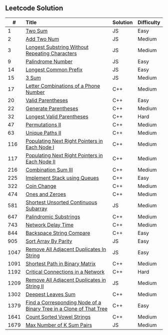 ## Leetcode Solution

| #    | Title                                                                                                                                                                   | Solution | Difficulty |
| ---- | :---------------------------------------------------------------------------------------------------------------------------------------------------------------------- | :------- | :--------- |
| 1    | [Two Sum](https://leetcode.com/problems/two-sum/)                                                                                                                       | JS       | Easy       |
| 2    | [Add Two Num](https://leetcode.com/problems/add-two-numbers/)                                                                                                           | JS       | Medium     |
| 3    | [Longest Substring Without Repeating Characters](https://leetcode.com/problems/longest-substring-without-repeating-characters/)                                         | JS       | Medium     |
| 9    | [Palindrome Number](https://leetcode.com/problems/palindrome-number/)                                                                                                   | JS       | Easy       |
| 14   | [Longest Common Prefix](https://leetcode.com/problems/longest-common-prefix/)                                                                                           | JS       | Easy       |
| 15   | [3 Sum](https://leetcode.com/problems/3sum/)                                                                                                                            | JS       | Medium     |
| 17   | [Letter Combinations of a Phone Number](https://leetcode.com/problems/letter-combinations-of-a-phone-number/)                                                           | C++      | Medium     |
| 20   | [Valid Parentheses](https://leetcode.com/problems/valid-parentheses/)                                                                                                   | C++      | Easy       |
| 22   | [Generate Parentheses](https://leetcode.com/problems/generate-parentheses/)                                                                                             | C++      | Medium     |
| 32   | [Longest Valid Parentheses](https://leetcode.com/problems/longest-valid-parentheses/)                                                                                   | C++      | Hard       |
| 47   | [Permutations II](https://leetcode.com/problems/permutations-ii/)                                                                                                       | C++      | Medium     |
| 63   | [Unique Paths II](https://leetcode.com/problems/unique-paths-ii/)                                                                                                       | C++      | Medium     |
| 116  | [Populating Next Right Pointers in Each Node I](https://leetcode.com/problems/populating-next-right-pointers-in-each-node/)                                             | C++      | Medium     |
| 117  | [Populating Next Right Pointers in Each Node II](https://leetcode.com/problems/populating-next-right-pointers-in-each-node-ii/)                                         | C++      | Medium     |
| 216  | [Combination Sum III](https://leetcode.com/problems/combination-sum-iii/)                                                                                               | C++      | Medium     |
| 225  | [Implement Stack using Queues](https://leetcode.com/problems/implement-stack-using-queues/)                                                                             | C++      | Easy       |
| 322  | [Coin Change](https://leetcode.com/problems/coin-change/)                                                                                                               | C++      | Medium     |
| 474  | [Ones and Zeroes](https://leetcode.com/problems/ones-and-zeroes/)                                                                                                       | C++      | Medium     |
| 581  | [Shortest Unsorted Continuous Subarray](https://leetcode.com/problems/shortest-unsorted-continuous-subarray/)                                                           | JS       | Medium     |
| 647  | [Palindromic Substrings](https://leetcode.com/problems/palindromic-substrings/)                                                                                         | C++      | Medium     |
| 743  | [Network Delay Time](https://leetcode.com/problems/network-delay-time/)                                                                                                 | C++      | Medium     |
| 844  | [Backspace String Compare](https://leetcode.com/problems/backspace-string-compare/)                                                                                     | C++      | Easy       |
| 905  | [Sort Array By Parity](https://leetcode.com/problems/sort-array-by-parity/)                                                                                             | JS       | Easy       |
| 1047 | [Remove All Adjacent Duplicates In String](https://leetcode.com/problems/remove-all-adjacent-duplicates-in-string/)                                                     | JS       | Easy       |
| 1091 | [Shortest Path in Binary Matrix](https://leetcode.com/problems/shortest-path-in-binary-matrix/)                                                                         | C++      | Medium     |
| 1192 | [Critical Connections in a Network](https://leetcode.com/problems/critical-connections-in-a-network/)                                                                   | C++      | Hard       |
| 1209 | [Remove All Adjacent Duplicates in String II](https://leetcode.com/problems/remove-all-adjacent-duplicates-in-string-ii/)                                               | JS       | Medium     |
| 1302 | [Deepest Leaves Sum](https://leetcode.com/problems/deepest-leaves-sum/)                                                                                                 | C++      | Medium     |
| 1379 | [Find a Corresponding Node of a Binary Tree in a Clone of That Tree](https://leetcode.com/problems/find-a-corresponding-node-of-a-binary-tree-in-a-clone-of-that-tree/) | C++      | Easy       |
| 1641 | [Count Sorted Vowel Strings](https://leetcode.com/problems/count-sorted-vowel-strings/)                                                                                 | C++      | Medium     |
| 1679 | [Max Number of K Sum Pairs](https://leetcode.com/problems/max-number-of-k-sum-pairs/)                                                                                   | JS       | Medium     |
